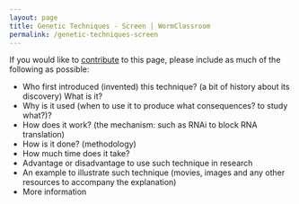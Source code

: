 ```yaml
---
layout: page
title: Genetic Techniques - Screen | WormClassroom
permalink: /genetic-techniques-screen
---
```

<div>

If you would like to [contribute](contribute) to this page, please
include as much of the following as possible:

</div>

-   Who first introduced (invented) this technique? (a bit of history
    about its discovery) What is it?
-   Why is it used (when to use it to produce what consequences? to
    study what?)?
-   How does it work? (the mechanism: such as RNAi to block RNA
    translation)
-   How is it done? (methodology)
-   How much time does it take?
-   Advantage or disadvantage to use such technique in research
-   An example to illustrate such technique (movies, images and any
    other resources to accompany the explanation)
-   More information
